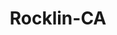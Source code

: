 ---
title: Rocklin-CA
slug: rocklin-ca
f_state:
- cms/state/california.md
f_locations:
- cms/payday-loan/beneficial-california-inc-5210.md
- cms/payday-loan/beneficial-california-inc-5211.md
- cms/payday-loan/cash-club-6789.md
- cms/payday-loan/cash-club-6790.md
- cms/payday-loan/rocklin-cheque-cashing-26053.md
updated-on: '2024-05-30T13:41:28.615Z'
created-on: '2024-05-30T13:41:28.615Z'
published-on: '2024-05-30T13:54:32.469Z'
f_city: Rocklin
layout: '[city].html'
tags: city
---